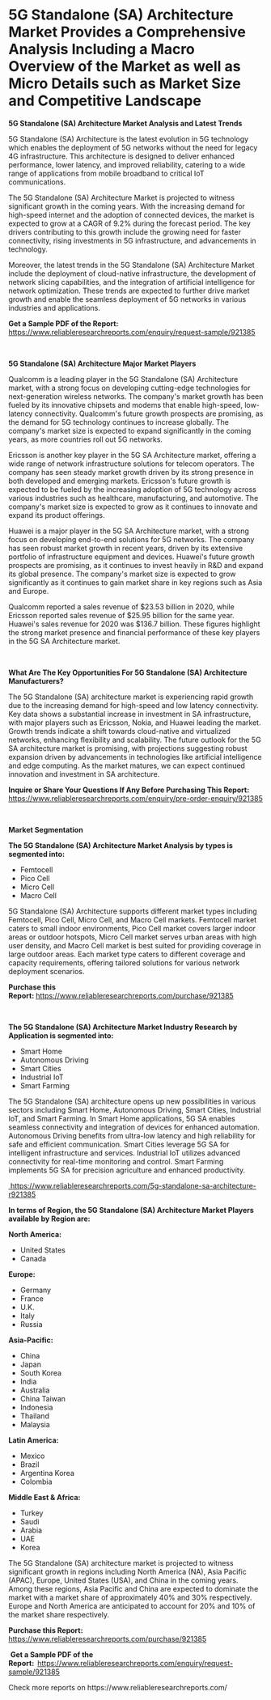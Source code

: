 <p><h1>5G Standalone (SA) Architecture Market Provides a Comprehensive Analysis Including a Macro Overview of the Market as well as Micro Details such as Market Size and Competitive Landscape</h1></p><p><strong>5G Standalone (SA) Architecture Market Analysis and Latest Trends</strong></p>
<p><p>5G Standalone (SA) Architecture is the latest evolution in 5G technology which enables the deployment of 5G networks without the need for legacy 4G infrastructure. This architecture is designed to deliver enhanced performance, lower latency, and improved reliability, catering to a wide range of applications from mobile broadband to critical IoT communications. </p><p>The 5G Standalone (SA) Architecture Market is projected to witness significant growth in the coming years. With the increasing demand for high-speed internet and the adoption of connected devices, the market is expected to grow at a CAGR of 9.2% during the forecast period. The key drivers contributing to this growth include the growing need for faster connectivity, rising investments in 5G infrastructure, and advancements in technology.</p><p>Moreover, the latest trends in the 5G Standalone (SA) Architecture Market include the deployment of cloud-native infrastructure, the development of network slicing capabilities, and the integration of artificial intelligence for network optimization. These trends are expected to further drive market growth and enable the seamless deployment of 5G networks in various industries and applications.</p></p>
<p><strong>Get a Sample PDF of the Report:&nbsp;</strong> <a href="https://www.reliableresearchreports.com/enquiry/request-sample/921385">https://www.reliableresearchreports.com/enquiry/request-sample/921385</a></p>
<p>&nbsp;</p>
<p><strong>5G Standalone (SA) Architecture Major Market Players</strong></p>
<p><p>Qualcomm is a leading player in the 5G Standalone (SA) Architecture market, with a strong focus on developing cutting-edge technologies for next-generation wireless networks. The company's market growth has been fueled by its innovative chipsets and modems that enable high-speed, low-latency connectivity. Qualcomm's future growth prospects are promising, as the demand for 5G technology continues to increase globally. The company's market size is expected to expand significantly in the coming years, as more countries roll out 5G networks.</p><p>Ericsson is another key player in the 5G SA Architecture market, offering a wide range of network infrastructure solutions for telecom operators. The company has seen steady market growth driven by its strong presence in both developed and emerging markets. Ericsson's future growth is expected to be fueled by the increasing adoption of 5G technology across various industries such as healthcare, manufacturing, and automotive. The company's market size is expected to grow as it continues to innovate and expand its product offerings.</p><p>Huawei is a major player in the 5G SA Architecture market, with a strong focus on developing end-to-end solutions for 5G networks. The company has seen robust market growth in recent years, driven by its extensive portfolio of infrastructure equipment and devices. Huawei's future growth prospects are promising, as it continues to invest heavily in R&D and expand its global presence. The company's market size is expected to grow significantly as it continues to gain market share in key regions such as Asia and Europe.</p><p>Qualcomm reported a sales revenue of $23.53 billion in 2020, while Ericsson reported sales revenue of $25.95 billion for the same year. Huawei's sales revenue for 2020 was $136.7 billion. These figures highlight the strong market presence and financial performance of these key players in the 5G SA Architecture market.</p></p>
<p>&nbsp;</p>
<p><strong>What Are The Key Opportunities For 5G Standalone (SA) Architecture Manufacturers?</strong></p>
<p><p>The 5G Standalone (SA) architecture market is experiencing rapid growth due to the increasing demand for high-speed and low latency connectivity. Key data shows a substantial increase in investment in SA infrastructure, with major players such as Ericsson, Nokia, and Huawei leading the market. Growth trends indicate a shift towards cloud-native and virtualized networks, enhancing flexibility and scalability. The future outlook for the 5G SA architecture market is promising, with projections suggesting robust expansion driven by advancements in technologies like artificial intelligence and edge computing. As the market matures, we can expect continued innovation and investment in SA architecture.</p></p>
<p><strong>Inquire or Share Your Questions If Any Before Purchasing This Report:</strong> <a href="https://www.reliableresearchreports.com/enquiry/pre-order-enquiry/921385">https://www.reliableresearchreports.com/enquiry/pre-order-enquiry/921385</a></p>
<p>&nbsp;</p>
<p><strong>Market Segmentation</strong></p>
<p><strong>The 5G Standalone (SA) Architecture Market Analysis by types is segmented into:</strong></p>
<p><ul><li>Femtocell</li><li>Pico Cell</li><li>Micro Cell</li><li>Macro Cell</li></ul></p>
<p><p>5G Standalone (SA) Architecture supports different market types including Femtocell, Pico Cell, Micro Cell, and Macro Cell markets. Femtocell market caters to small indoor environments, Pico Cell market covers larger indoor areas or outdoor hotspots, Micro Cell market serves urban areas with high user density, and Macro Cell market is best suited for providing coverage in large outdoor areas. Each market type caters to different coverage and capacity requirements, offering tailored solutions for various network deployment scenarios.</p></p>
<p><strong>Purchase this Report:&nbsp;</strong><a href="https://www.reliableresearchreports.com/purchase/921385">https://www.reliableresearchreports.com/purchase/921385</a></p>
<p>&nbsp;</p>
<p><strong>The 5G Standalone (SA) Architecture Market Industry Research by Application is segmented into:</strong></p>
<p><ul><li>Smart Home</li><li>Autonomous Driving</li><li>Smart Cities</li><li>Industrial IoT</li><li>Smart Farming</li></ul></p>
<p><p>The 5G Standalone (SA) architecture opens up new possibilities in various sectors including Smart Home, Autonomous Driving, Smart Cities, Industrial IoT, and Smart Farming. In Smart Home applications, 5G SA enables seamless connectivity and integration of devices for enhanced automation. Autonomous Driving benefits from ultra-low latency and high reliability for safe and efficient communication. Smart Cities leverage 5G SA for intelligent infrastructure and services. Industrial IoT utilizes advanced connectivity for real-time monitoring and control. Smart Farming implements 5G SA for precision agriculture and enhanced productivity.</p></p>
<p><a href="https://www.reliableresearchreports.com/5g-standalone-sa-architecture-r921385">&nbsp;https://www.reliableresearchreports.com/5g-standalone-sa-architecture-r921385</a></p>
<p><strong>In terms of Region, the 5G Standalone (SA) Architecture Market Players available by Region are:</strong></p>
<p>
    <p> <strong> North America: </strong>
        <ul>
            <li>United States</li>
            <li>Canada</li>
        </ul>
        </p> 
    <p> <strong> Europe: </strong>
        <ul>
            <li>Germany</li>
            <li>France</li>
            <li>U.K.</li>
            <li>Italy</li>
            <li>Russia</li>
        </ul>
        </p> 
    <p> <strong> Asia-Pacific: </strong>
        <ul>
            <li>China</li>
            <li>Japan</li>
            <li>South Korea</li>
            <li>India</li>
            <li>Australia</li>
            <li>China Taiwan</li>
            <li>Indonesia</li>
            <li>Thailand</li>
            <li>Malaysia</li>
        </ul>
        </p> 
    <p> <strong> Latin America: </strong>
        <ul>
            <li>Mexico</li>
            <li>Brazil</li>
            <li>Argentina Korea</li>
            <li>Colombia</li>
        </ul>
        </p> 
    <p> <strong> Middle East & Africa: </strong>
        <ul>
            <li>Turkey</li>
            <li>Saudi</li>
            <li>Arabia</li>
            <li>UAE</li>
            <li>Korea</li>
        </ul>
    </p>
    </p>
<p><p>The 5G Standalone (SA) architecture market is projected to witness significant growth in regions including North America (NA), Asia Pacific (APAC), Europe, United States (USA), and China in the coming years. Among these regions, Asia Pacific and China are expected to dominate the market with a market share of approximately 40% and 30% respectively. Europe and North America are anticipated to account for 20% and 10% of the market share respectively.</p></p>
<p><strong>Purchase this Report: </strong><a href="https://www.reliableresearchreports.com/purchase/921385">https://www.reliableresearchreports.com/purchase/921385</a></p>
<p>&nbsp;<strong>Get a Sample PDF of the Report:&nbsp;&nbsp;</strong><a href="https://www.reliableresearchreports.com/enquiry/request-sample/921385">https://www.reliableresearchreports.com/enquiry/request-sample/921385</a></p>
<p><strong></strong></p>
<p>Check more reports on https://www.reliableresearchreports.com/</p>